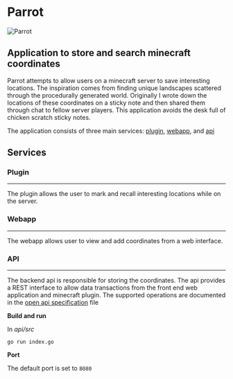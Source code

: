 # Parrot

![Parrot](resources/Parrot.ico)

## Application to store and search minecraft coordinates

Parrot attempts to allow users on a minecraft server to save interesting locations. The inspiration comes from finding unique landscapes scattered through the procedurally generated world. Originally I wrote down the locations of these coordinates on a sticky note and then shared them through chat to fellow server players. This application avoids the desk full of chicken scratch sticky notes.

The application consists of three main services: 
[plugin](#plugin), 
[webapp](#webapp), 
and [api](#api)

## Services

### Plugin
-----
The plugin allows the user to mark and recall interesting locations while on the server. 

### Webapp
-----
The webapp allows user to view and add coordinates from a web interface.

### API
-----
The backend api is responsible for storing the coordinates. The api provides a REST interface to allow data transactions from the front end web application and minecraft plugin. The supported operations are documented in the [open api specification](api/openapi.yml) file

**Build and run**

In _api/src_

`go run index.go`

**Port**

The default port is set to `8080`